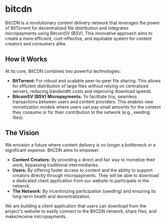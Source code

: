 # bitcdn

BitCDN is a revolutionary content delivery network that leverages the power of BitTorrent for decentralized file distribution and integrates micropayments using BitcoinSV (BSV). This innovative approach aims to create a more efficient, cost-effective, and equitable system for content creators and consumers alike.

## How it Works

At its core, BitCDN combines two powerful technologies:

*   **BitTorrent:** For robust and scalable peer-to-peer file sharing. This allows for efficient distribution of large files without relying on centralized servers, reducing bandwidth costs and improving download speeds.
*   **BitcoinSV (BSV) Micropayments:** To facilitate tiny, seamless transactions between users and content providers. This enables new monetization models where users can pay small amounts for the content they consume or for their contribution to the network (e.g., seeding files).

## The Vision

We envision a future where content delivery is no longer a bottleneck or a significant expense. BitCDN aims to empower:

*   **Content Creators:** By providing a direct and fair way to monetize their work, bypassing traditional intermediaries.
*   **Users:** By offering faster access to content and the ability to support creators directly through micropayments. They will be able to download a dedicated client application from our website to participate in the network.
*   **The Network:** By incentivizing participation (seeding) and ensuring its long-term health and decentralization.

We are building a client application that users can download from the project's website to easily connect to the BitCDN network, share files, and make/receive micropayments. 